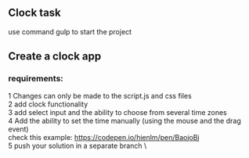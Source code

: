 ## Clock task

use command gulp to start the project

## Create a clock app
### requirements:
1 Changes can only be made to the script.js and css files \
2 add clock functionality \
3 add select input and the ability to choose from several time zones \
4 Add the ability to set the time manually (using the mouse and the drag event) \
check this example: <https://codepen.io/hienlm/pen/BaojoBj> \
5 push your solution in a separate branch \
